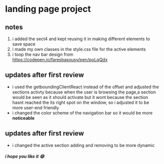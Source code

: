 # landing page project
## notes
1. i added the sect4  and kept reusing it in making different elements to save space
2. i made my own classes in the style.css file for the active elements
3. i toop the nav bar design from https://codepen.io/faresbasousy/pen/poLqQdx
## updates after first review
-  i used the getboundingClientReact instead of the offset and adjusted the sections activty because when the user is browsing the page,a section would be seen as it should activate but it wont because the section hasnt reached the its right spot on the window, so i adjusted it to be more user-end friendly
-  i changed the color scheme of the navigation bar so it would be more **noticeable** 

## updates after first review
- i changed the active section adding and removing to be more dynamic
##### i hope you like it :smile:
